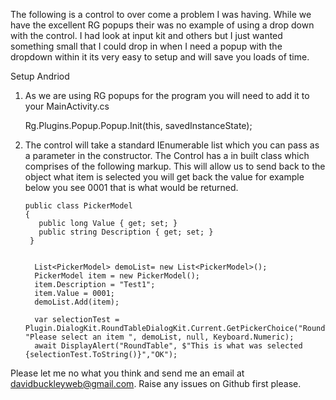 The following is a control to over come a problem I was having. While we have the excellent RG popups their 
was no example of using a drop down with the control. I had look at input kit and others but I just wanted
something small that I could drop in when I need a popup with the dropdown within it its very easy to setup 
and will save you loads of time.


Setup Andriod
1. As we are using RG popups for the program you will need to add it to your MainActivity.cs

      Rg.Plugins.Popup.Popup.Init(this, savedInstanceState);



2. The control will take a standard IEnumerable list which you can pass as a parameter in the constructor. The 
Control has a in built class which comprises of the following markup. This will allow us to send back to the object
what item is selected you will get back the value for example below you see 0001 that is what would be returned.

       public class PickerModel
       {
          public long Value { get; set; }
          public string Description { get; set; }
        }
 

         List<PickerModel> demoList= new List<PickerModel>();
         PickerModel item = new PickerModel();
         item.Description = "Test1";
         item.Value = 0001;
         demoList.Add(item);

         var selectionTest = Plugin.DialogKit.RoundTableDialogKit.Current.GetPickerChoice("RoundTable", "Please select an item ", demoList, null, Keyboard.Numeric);
         await DisplayAlert("RoundTable", $"This is what was selected {selectionTest.ToString()}","OK");

Please let me no what you think and send me an email at davidbuckleyweb@gmail.com. Raise any issues on Github first please.
